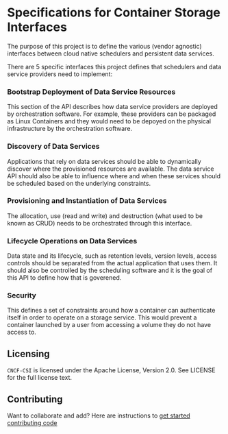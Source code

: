 # Specifications for Container Storage Interfaces

The purpose of this project is to define the various (vendor agnostic) interfaces between cloud native schedulers and persistent data services.

There are 5 specific interfaces this project defines that schedulers and data service providers need to implement:

### Bootstrap Deployment of Data Service Resources
This section of the API describes how data service providers are deployed by orchestration software.  For example, these providers can be packaged as Linux Containers and they would need to be depoyed on the physical infrastructure by the orchestration software.

### Discovery of Data Services
Applications that rely on data services should be able to dynamically discover where the provisioned resources are available.  The data service API should also be able to influence where and when these services should be scheduled based on the underlying constraints.

### Provisioning and Instantiation of Data Services
The allocation, use (read and write) and destruction (what used to be known as CRUD) needs to be orchestrated through this interface.

### Lifecycle Operations on Data Services
Data state and its lifecycle, such as retention levels, version levels, access controls should be separated from the actual application that uses them.  It should also be controlled by the scheduling software and it is the goal of this API to define how that is goverened.

### Security
This defines a set of constraints around how a container can authenticate itself in order to operate on a storage service.  This would prevent a container launched by a user from accessing a volume they do not have access to.

## Licensing
`CNCF-CSI` is licensed under the Apache License, Version 2.0. See LICENSE for the full license text.

## Contributing
Want to collaborate and add? Here are instructions to [get started contributing code](contributing.md)
